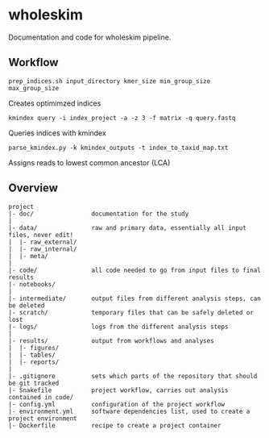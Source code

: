 # wholeskim

Documentation and code for wholeskim pipeline.

## Workflow

`prep_indices.sh input_directory kmer_size min_group_size max_group_size`

Creates optimimzed indices 

`kmindex query -i index_project -a -z 3 -f matrix -q query.fastq`

Queries indices with kmindex

`parse_kmindex.py -k kmindex_outputs -t index_to_taxid_map.txt`

Assigns reads to lowest common ancestor (LCA)

## Overview

```
project
|- doc/                documentation for the study
|
|- data/               raw and primary data, essentially all input files, never edit!
|  |- raw_external/
|  |- raw_internal/
|  |- meta/
|
|- code/               all code needed to go from input files to final results
|- notebooks/
|
|- intermediate/       output files from different analysis steps, can be deleted
|- scratch/            temporary files that can be safely deleted or lost
|- logs/               logs from the different analysis steps
|
|- results/            output from workflows and analyses
|  |- figures/
|  |- tables/
|  |- reports/
|
|- .gitignore          sets which parts of the repository that should be git tracked
|- Snakefile           project workflow, carries out analysis contained in code/
|- config.yml          configuration of the project workflow
|- environment.yml     software dependencies list, used to create a project environment
|- Dockerfile          recipe to create a project container
```
